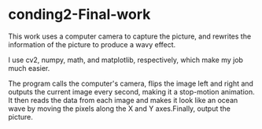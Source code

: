 # conding2-Final-work
This work uses a computer camera to capture the picture, and rewrites the information of the picture to produce a wavy effect.

I use cv2, numpy, math, and matplotlib, respectively, which make my job much easier.

The program calls the computer's camera, flips the image left and right and outputs the current image every second, making it a stop-motion animation.
It then reads the data from each image and makes it look like an ocean wave by moving the pixels along the X and Y axes.Finally, output the picture.



